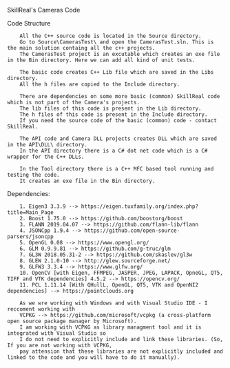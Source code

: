 SkillReal's Cameras Code


Code Structure
        
        All the C++ source code is located in the Source directory. 
        Go to Source\CamerasTest\ and open the CamerasTest.sln. This is the main solution containg all the c++ projects.
        The CamerasTest project is an excutable which creates an exe file in the Bin directory. Here we can add all kind of unit tests.
       
        The basic code creates C++ Lib file which are saved in the Libs directory.
        All the h files are copied to the Include directory.
        
        There are dependencies on some more basic (common) SkillReal code which is not part of the Camera's projects.
        The lib files of this code is present in the Lib directory. 
        The h files of this code is present in the Include directory.
        If you need the source code of the basic (common) code - contact SkillReal.
        
        The API code and Camera DLL projects creates DLL which are saved in the API\DLL\ directory.
        In the API directory there is a C# dot net code which is a C# wrapper for the C++ DLLs.
        
        In the Tool directory there is a C++ MFC based tool running and testing the code. 
        It creates an exe file in the Bin directory.        


Dependencies:
        
        1. Eigen3 3.3.9 --> https://eigen.tuxfamily.org/index.php?title=Main_Page
        2. Boost 1.75.0 --> https://github.com/boostorg/boost
        3. FLANN 2019.04.07 --> https://github.com/flann-lib/flann
        4. JSONCpp 1.9.4 --> https://github.com/open-source-parsers/jsoncpp
        5. OpenGL 0.08 --> https://www.opengl.org/
        6. GLM 0.9.9.81 --> https://github.com/g-truc/glm
        7. GL3W 2018.05.31-2 --> https://github.com/skaslev/gl3w
        8. GLEW 2.1.0-10 --> http://glew.sourceforge.net/
        9. GLFW3 3.3.4 --> https://www.glfw.org/
        10. OpenCV [with Eigen, FFMPEG, JASPER, JPEG, LAPACK, OpneGL, QT5, TIFF and VTK dependencies] 4.5.2 --> https://opencv.org/
        11. PCL 1.11.14 [With QHullL, OpenGL, QT5, VTK and OpenNI2 dependencies] --> https://pointclouds.org
        
        As we wre working with Windows and with Visual Studio IDE - I reccoment working with 
        VCPKG --> https://github.com/microsoft/vcpkg (a cross-platform open source package manager by Microsoft).
        I am working with VCPKG as library managment tool and it is integrated with Visual Studio so
        I do not need to explicitly include and link these libraries. (So, If you are not working with VCPKG,
        pay attension that these libraries are not explicitly included and linked to the code and you will have to do it manually). 
        
        
        
        
    
        
